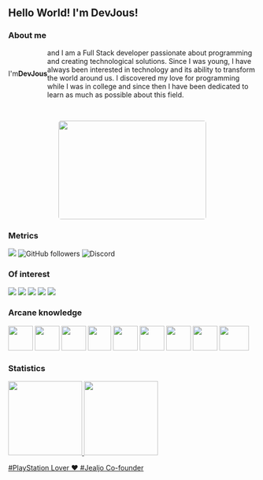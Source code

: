 <!--## Hola, soy <a href="https://github.com/Josix5" target="_blank">Josix</a>!-->
<p align="middle">
    <h2>Hello World! I'm DevJous!</h2>
</p>


### About me

<p style="display: flex; align-items: center;">
    I'm <b>DevJous</b> and I am a Full Stack developer passionate about programming 
    and creating technological solutions. Since I was young, I have always been interested 
    in technology and its ability to transform the world around us. I discovered my love 
    for programming while I was in college and since then I have been dedicated to learn as
    much as possible about this field.
</p>

<p align="middle">
      <img src="https://raw.githubusercontent.com/gist/vininjr/d29bb07bdadb41e4b0923bc8fa748b1a/raw/88f20c9d749d756be63f22b09f3c4ac570bc5101/programming.gif" style="width:300px; height: 200px; border-radius: 5px; margin-top: 6%">
</p>

### Metrics

![](https://komarev.com/ghpvc/?username=DevJous&color=green)
![GitHub followers](https://img.shields.io/github/followers/DevJous)
![Discord](https://img.shields.io/discord/732624758633529415)

### Of interest

[![](https://img.shields.io/badge/github-lightgray?style=for-the-badge&logo=github)](https://github.com/DevJous)
[![](https://img.shields.io/badge/gitlab-yellow?style=for-the-badge&logo=gitlab)](https://gitlab.com/josix5)
[![](https://img.shields.io/badge/twitter-9cf?style=for-the-badge&logo=twitter)](https://twitter.com/JosixFr)
[![](https://img.shields.io/badge/website-red?style=for-the-badge&logo=webstorm)](about:blank)
[![](https://img.shields.io/badge/linkedin-blue?style=for-the-badge&logo=linkedin)](https://www.linkedin.com/in/jos%C3%A9-franco-b832a9290/)
<!--[![](https://img.shields.io/badge/website-red?style=for-the-badge&logo=webstorm)](https://josix5.github.io)-->

### Arcane knowledge

<p align="left">
  <img src="https://houseofangular.io/wp-content/uploads/2023/11/AngularLogoGradient.png" width="50" height="50"/>
  <img src="https://upload.wikimedia.org/wikipedia/commons/thumb/e/ee/.NET_Core_Logo.svg/2048px-.NET_Core_Logo.svg.png" width="50" height="50"/>
  <img src="https://upload.wikimedia.org/wikipedia/commons/thumb/7/79/Spring_Boot.svg/640px-Spring_Boot.svg.png" width="50" height="50"/>
  <img src="https://static-00.iconduck.com/assets.00/node-js-icon-454x512-nztofx17.png" width="47" height="50"/>
  <img src="https://estuary.dev/static/d02a8d0785a4d9eeddead9dcc720f436/ce562/569dae_Azure_Sql_Server_Logo_Transparent_1_13b0b548d9.png" width="50" height="50"/>
  <img src="https://cdn.iconscout.com/icon/free/png-256/free-mongodb-logo-icon-download-in-svg-png-gif-file-formats--technology-social-media-company-brand-vol-5-pack-logos-icons-3030245.png" width="50" height="50"/>
  <img src="https://img.icons8.com/color/512/nginx.png" width="50"  height="50"/>
  <img src="https://wiki.jenkins-ci.org/JENKINS/attachments/2916393/57409617.png" width="50" height="50"/>
  <img src="https://cdn.freebiesupply.com/logos/large/2x/docker-logo-png-transparent.png" width="60" height="50"/>
</p>

### Statistics
<div align="start" style="display: flex;">
  <a href="https://github.com/devjous">
  <img height="150em" src="https://github-readme-stats.vercel.app/api?username=devjous&show_icons=true&theme=react&include_all_commits=true&count_private=true"/>
  <img height="150em" src="https://github-readme-stats.vercel.app/api/top-langs/?username=devjous&layout=compact&langs_count=7&theme=react"/>
</div>



#PlayStation Lover ❤️
#Jealjo Co-founder
<!--
CREACION DE ICONOGRAFIA A ENLACES

Creación de bloques de colores (escudos/shields): https://shields.io
Lista de todos los iconos simples (Formato SVG Vectorial): https://simpleicons.org/
Lista de iconos simples soportados por GitHub: https://github.com/simple-icons/simple-icons/blob/develop/slugs.md
-->

